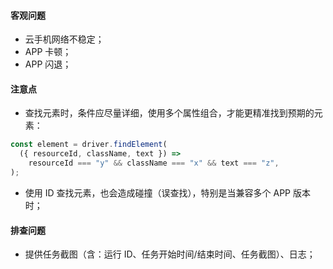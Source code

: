 #### 客观问题
- 云手机网络不稳定；
- APP 卡顿；
- APP 闪退；

#### 注意点
- 查找元素时，条件应尽量详细，使用多个属性组合，才能更精准找到预期的元素：
```javascript
const element = driver.findElement(
  ({ resourceId, className, text }) =>
    resourceId === "y" && className === "x" && text === "z",
);
```
- 使用 ID 查找元素，也会造成碰撞（误查找），特别是当兼容多个 APP 版本时；

#### 排查问题
- 提供任务截图（含：运行 ID、任务开始时间/结束时间、任务截图）、日志；
